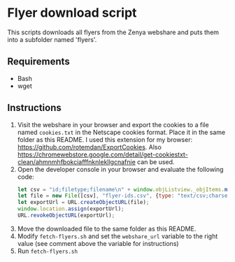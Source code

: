 # Flyer download script
This scripts downloads all flyers from the Zenya webshare and puts them into a subfolder named 'flyers'.
## Requirements
- Bash
- wget

## Instructions

1. Visit the webshare in your browser and export the cookies to a file named `cookies.txt` in the Netscape cookies format. Place it in the same folder as this README. I used this extension for my browser: https://github.com/rotemdan/ExportCookies. Also https://chromewebstore.google.com/detail/get-cookiestxt-clean/ahmnmhfbokciafffnknlekllgcnafnie can be used.
2. Open the developer console in your browser and evaluate the following code:
   ```js
   let csv = "id;filetype;filename\n" + window.objListview._objItems.map(x => x.ID + ";" + x.ColumnValues.type.ListValues[0].ID + ";" + x.ColumnValues.title.TextValue).join("\n")
   let file = new File([csv], "flyer-ids.csv", {type: "text/csv;charset=utf-8;header=present"});
   let exportUrl = URL.createObjectURL(file);
   window.location.assign(exportUrl);
   URL.revokeObjectURL(exportUrl);
   ```
3. Move the downloaded file to the same folder as this README.
4. Modify `fetch-flyers.sh` and set the `webshare_url` variable to the right value (see comment above the variable for instructions)
5. Run `fetch-flyers.sh`
